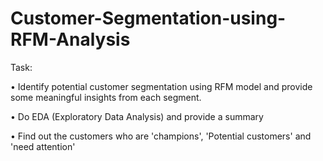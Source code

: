 # Customer-Segmentation-using-RFM-Analysis

Task:

•   Identify potential customer segmentation using RFM model and provide some meaningful insights from each segment.

•   Do EDA (Exploratory Data Analysis) and provide a summary 

•   Find out the customers who are 'champions', 'Potential customers' and 'need attention'  
